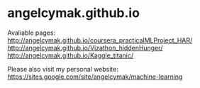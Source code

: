 # angelcymak.github.io

Avaliable pages:
http://angelcymak.github.io/coursera_practicalMLProject_HAR/
http://angelcymak.github.io/Vizathon_hiddenHunger/  
http://angelcymak.github.io/Kaggle_titanic/


Please also visit my personal website:
https://sites.google.com/site/angelcymak/machine-learning
